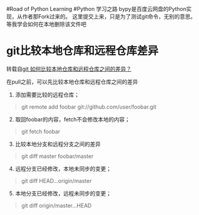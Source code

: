 #Road of Python Learning
#Python 学习之路
bypy是百度云网盘的Python实现，从作者那Fork过来的。
这里提交上来，只是为了测试git命令，无别的意思。
等我学会如何在本地删除该文件吧

# git比较本地仓库和远程仓库差异
转载自[git 如何比较本地仓库和远程仓库之间的差异？](http://hi.baidu.com/configuration/item/02329df98b43d40cd89e725d)

在pull之前，可以先比较本地仓库和远程仓库之间的差异
1. 添加需要比较的远程仓库；
> git remote add foobar git://github.com/user/foobar.git

2. 取回foobar的内容，fetch不会修改本地的内容；
> git fetch foobar

3. 比较本地分支和远程分支之间的差异
> git diff master foobar/master

4. 远程分支已经修改，本地未同步的变更；
> git diff HEAD...origin/master

5. 本地分支已经修改，远程未同步的变更；
> git diff origin/master...HEAD
